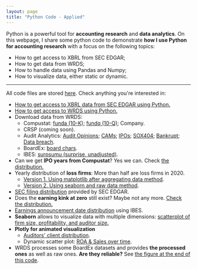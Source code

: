 ```yaml
---
layout: page
title: "Python Code - Applied"
---
```

Python is a powerful tool for **accounting research** and **data analytics**. On this webpage, I share some python code to demonstrate **how I use Python for accounting research** with a focus on the following topics: <br>
* How to get access to XBRL from SEC EDGAR;<br>
* How to get data from WRDS;<br>
* How to handle data using Pandas and Numpy;<br>
* How to visualize data, either static or dynamic.<br>

---

All code files are stored <a href="https://github.com/jaeyoonyu/jaeyoonyu.github.io/blob/main/_code" target="_blank">here</a>. Check anything you're interested in:


* [How to get access to XBRL data from SEC EDGAR using Python.](https://nbviewer.org/github/jaeyoonyu/jaeyoonyu.github.io/blob/main/_code/xbrl-extract-info.ipynb)<br/>
* [How to get access to WRDS using Python.](https://nbviewer.org/github/jaeyoonyu/jaeyoonyu.github.io/blob/main/_code/wrds-intro.ipynb)<br/>
* Download data from WRDS: 
    * Compustat: [funda (10-K)](https://nbviewer.org/github/jaeyoonyu/jaeyoonyu.github.io/blob/main/_code/wrds-download-compustat.ipynb); [fundq (10-Q)](https://nbviewer.org/github/jaeyoonyu/jaeyoonyu.github.io/blob/main/_code/wrds-download-compustat-fundq.ipynb); Company.
    * CRSP (coming soon).
    * Audit Analytics: [Audit Opinions](https://nbviewer.org/github/jaeyoonyu/jaeyoonyu.github.io/blob/main/_code/wrds-download-AuditAnalytics-auditopin.ipynb); [CAMs](https://nbviewer.org/github/jaeyoonyu/jaeyoonyu.github.io/blob/main/_code/wrds-download-AuditAnalytics-CAM.ipynb); [IPOs](https://nbviewer.org/github/jaeyoonyu/jaeyoonyu.github.io/blob/main/_code/wrds-download-AuditAnalytics-ipo.ipynb); [SOX404](https://nbviewer.org/github/jaeyoonyu/jaeyoonyu.github.io/blob/main/_code/wrds-download-AuditAnalytics-sox404.ipynb); [Bankrupt](https://nbviewer.org/github/jaeyoonyu/jaeyoonyu.github.io/blob/main/_code/wrds-download-AuditAnalytics-bankrupt.ipynb); [Data breach](https://nbviewer.org/github/jaeyoonyu/jaeyoonyu.github.io/blob/main/_code/audit-analytics-cyber-security.ipynb).<br/>
    * BoardEx: [board chars](https://nbviewer.org/github/jaeyoonyu/jaeyoonyu.github.io/blob/main/_code/wrds-download-boardex-bdchars.ipynb).<br/>
    * IBES: [surpsumu (surprise, unadjusted)](https://nbviewer.org/github/jaeyoonyu/jaeyoonyu.github.io/blob/main/_code/wrds-download-ibes.ipynb).
* Can we get <b>IPO years from Compustat</b>? Yes we can. Check [the distribution.](https://nbviewer.org/github/jaeyoonyu/jaeyoonyu.github.io/blob/main/_code/Compustat-ipodate.ipynb)<br/>
* Yearly distribution of <b>loss firms</b>: More than half are loss firms in 2020.<br>
    * [Version 1. Using matplotlib after aggregating data method](https://nbviewer.org/github/jaeyoonyu/jaeyoonyu.github.io/blob/main/_code/compustat-loss-firm-distribution-v1.ipynb). <br>
    * [Version 2. Using seaborn and raw data method](https://nbviewer.org/github/jaeyoonyu/jaeyoonyu.github.io/blob/main/_code/compustat-loss-firm-distribution-v2.ipynb). <br>
* [SEC filing distribution](https://nbviewer.org/github/jaeyoonyu/jaeyoonyu.github.io/blob/main/_code/SEC_filings_dist.ipynb) provided by SEC EDGAR.<br/>
* Does the <b>earning kink at zero</b> still exist? Maybe not any more. [Check the distribution.](https://nbviewer.org/github/jaeyoonyu/jaeyoonyu.github.io/blob/main/_code/is-there-kink-around-zero.ipynb)<br/>
* [Earnings announcement date distribution](https://nbviewer.org/github/jaeyoonyu/jaeyoonyu.github.io/blob/main/_code/earnings-ann-date-dist.ipynb) using IBES.<br/>
* <b>Seaborn</b> allows to visualize data with multiple dimensions: [scatterplot of firm size, profitability, and auditor size.](https://nbviewer.org/github/jaeyoonyu/jaeyoonyu.github.io/blob/main/_code/sctterplot-ROA-size-Big4.ipynb)<br/>
* <b>Plotly for animated visualization</b><br>
    * [Auditors' client distribution](https://raw.githack.com/jaeyoonyu/jaeyoonyu.github.io/main/_code/audit-analytics-client-distribution.html).<br/>
    * Dynamic scatter plot: [ROA & Sales over time](https://raw.githack.com/jaeyoonyu/jaeyoonyu.github.io/main/_code/compustat-bubble-plot-animation.html).<br>
* WRDS processes some BoardEx datasets and provides <b>the processed ones</b> as well as raw ones. <b>Are they reliable?</b> See [the figure at the end of this code](https://nbviewer.org/github/jaeyoonyu/jaeyoonyu.github.io/blob/main/_code/wrds-download-boardex-bdchars.ipynb).<br>
 
<!-- To render HTML and get a link:
https://raw.githack.com/
-->

<!-- To render .ipynb with dynamic plots:
Use nbviewer
-->
